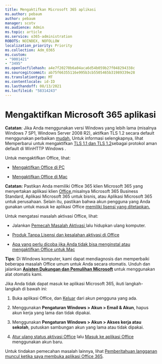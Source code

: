 ```yaml
---
title: Mengaktifkan Microsoft 365 aplikasi
ms.author: pebaum
author: pebaum
manager: scotv
ms.audience: Admin
ms.topic: article
ms.service: o365-administration
ROBOTS: NOINDEX, NOFOLLOW
localization_priority: Priority
ms.collection: Adm_O365
ms.custom:
- "9001421"
- "3495"
ms.openlocfilehash: a4e7f20270b6a04aca6d54b059b27f048294338c
ms.sourcegitcommit: ab75f66355116e995b3cb5505465b31989339e28
ms.translationtype: MT
ms.contentlocale: id-ID
ms.lasthandoff: 08/13/2021
ms.locfileid: "58314243"
---
```

# <a name="activating-microsoft-365-apps"></a>Mengaktifkan Microsoft 365 aplikasi

**Catatan**: Jika Anda menggunakan versi Windows yang lebih lama (misalnya Windows 7 SP1, Windows Server 2008 R2), aktifkan TLS 1.2 secara default menggunakan perbaikan [mudah.](https://download.microsoft.com/download/0/6/5/0658B1A7-6D2E-474F-BC2C-D69E5B9E9A68/MicrosoftEasyFix51044.msi) Untuk informasi selengkapnya, lihat Memperbarui untuk mengaktifkan [TLS 1.1 dan TLS 1.2](https://support.microsoft.com/topic/update-to-enable-tls-1-1-and-tls-1-2-as-default-secure-protocols-in-winhttp-in-windows-c4bd73d2-31d7-761e-0178-11268bb10392)sebagai protokol aman default di WinHTTP Windows .

Untuk mengaktifkan Office, lihat:

- [Mengaktifkan Office di PC](https://support.office.com/article/activate-office-5bd38f38-db92-448b-a982-ad170b1e187e) 

- [Mengaktifkan Office di Mac](https://support.office.com/article/activate-office-for-mac-7f6646b1-bb14-422a-9ad4-a53410fcefb2)

**Catatan:**  Pastikan Anda memiliki Office 365 klien Microsoft 365 yang menyertakan aplikasi klien [Office,](https://support.office.com/article/28cbc8cf-1332-4f04-9123-9b660abb629e)misalnya Microsoft 365 Business Standard, Aplikasi Microsoft 365 untuk bisnis, atau Aplikasi Microsoft 365 untuk perusahaan. Selain itu, pastikan bahwa akun pengguna yang Anda gunakan untuk masuk ke aplikasi Office [memiliki lisensi yang ditetapkan.](https://docs.microsoft.com/microsoft-365/admin/manage/assign-licenses-to-users)

Untuk mengatasi masalah aktivasi Office, lihat:

- Jalankan [ Pemecah Masalah Aktivasi ](https://aka.ms/SARA-OfficeActivation-Alchemy) lalu hidupkan ulang komputer.
- [Produk Tanpa Lisensi dan kesalahan aktivasi di Office](https://support.office.com/article/unlicensed-product-and-activation-errors-in-office-0d23d3c0-c19c-4b2f-9845-5344fedc4380)

- [Apa yang perlu dicoba jika Anda tidak bisa menginstal atau mengaktifkan Office untuk Mac](https://support.office.com/article/what-to-try-if-you-can-t-install-or-activate-office-for-mac-5efba2b4-b1e6-4e5f-bf3c-6ab945d03dea)

**Tips**: Di Windows komputer, kami dapat mendiagnosis dan memperbaiki beberapa masalah Office umum untuk Anda secara otomatis. Unduh dan jalankan  **[Asisten Dukungan dan Pemulihan Microsoft](https://aka.ms/SaRA-OfficeSignInScenario)** untuk menggunakan alat otomatis kami.

Jika Anda tidak dapat masuk ke aplikasi Microsoft 365, ikuti langkah-langkah di bawah ini:

1. Buka aplikasi Office, dan [Keluar](https://go.microsoft.com/fwlink/?linkid=2114082) dari akun pengguna yang ada.

2. Menggunakan **Pengaturan Windows > Akun > Email & Akun**, hapus akun kerja yang lama dan tidak dipakai.

3. Menggunakan **Pengaturan Windows > Akun > Akses kerja atau sekolah**, putuskan sambungan akun yang lama atau tidak dipakai.

4. [Atur ulang status aktivasi Office](https://docs.microsoft.com/office365/troubleshoot/activation/reset-office-365-proplus-activation-state) lalu [Masuk ke aplikasi Office](https://support.office.com/article/sign-in-to-office-b9582171-fd1f-4284-9846-bdd72bb28426) menggunakan akun baru.

Untuk tindakan pemecahan masalah lainnya, lihat [Pemberitahuan langganan muncul ketika saya membuka aplikasi Office 365](https://support.office.com/article/a-subscription-notice-appears-when-i-open-an-office-365-application-4cabe32c-f594-4c0e-9191-3d3ade10cceb).
